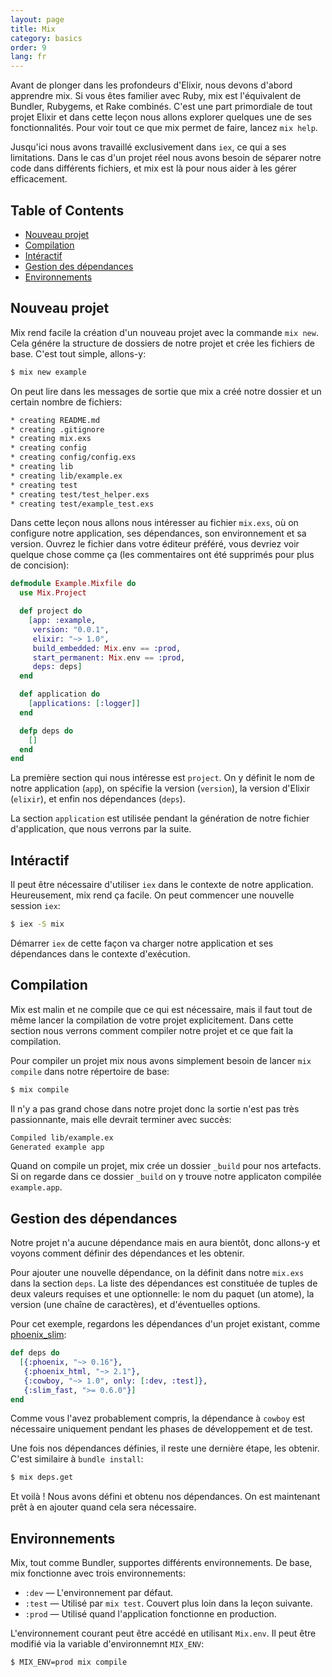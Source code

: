 ```yaml
---
layout: page
title: Mix
category: basics
order: 9
lang: fr
---
```


Avant de plonger dans les profondeurs d'Elixir, nous devons d'abord apprendre mix. Si vous êtes familier avec Ruby, mix est l'équivalent de Bundler, Rubygems, et Rake combinés. C'est une part primordiale de tout projet Elixir et dans cette leçon nous allons explorer quelques une de ses fonctionnalités. Pour voir tout ce que mix permet de faire, lancez `mix help`.

Jusqu'ici nous avons travaillé exclusivement dans `iex`, ce qui a ses limitations. Dans le cas d'un projet réel nous avons besoin de séparer notre code dans différents fichiers, et mix est là pour nous aider à les gérer efficacement.

## Table of Contents

- [Nouveau projet](#nouveau-projet)
- [Compilation](#compilation)
- [Intéractif](#interactif)
- [Gestion des dépendances](#gestion-des-dependances)
- [Environnements](#environnements)

## Nouveau projet

Mix rend facile la création d'un nouveau projet avec la commande `mix new`. Cela génére la structure de dossiers de notre projet et crée les fichiers de base. C'est tout simple, allons-y:

```bash
$ mix new example
```

On peut lire dans les messages de sortie que mix a créé notre dossier et un certain nombre de fichiers:

```bash
* creating README.md
* creating .gitignore
* creating mix.exs
* creating config
* creating config/config.exs
* creating lib
* creating lib/example.ex
* creating test
* creating test/test_helper.exs
* creating test/example_test.exs
```

Dans cette leçon nous allons nous intéresser au fichier `mix.exs`, où on configure notre application, ses dépendances, son environnement et sa version. Ouvrez le fichier dans votre éditeur préféré, vous devriez voir quelque chose comme ça (les commentaires ont été supprimés pour plus de concision):

```elixir
defmodule Example.Mixfile do
  use Mix.Project

  def project do
    [app: :example,
     version: "0.0.1",
     elixir: "~> 1.0",
     build_embedded: Mix.env == :prod,
     start_permanent: Mix.env == :prod,
     deps: deps]
  end

  def application do
    [applications: [:logger]]
  end

  defp deps do
    []
  end
end
```

La première section qui nous intéresse est `project`. On y définit le nom de notre application (`app`), on spécifie la version (`version`), la version d'Elixir (`elixir`), et enfin nos dépendances (`deps`).

La section `application` est utilisée pendant la génération de notre fichier d'application, que nous verrons par la suite.

## <a name="interactif"></a>Intéractif

Il peut être nécessaire d'utiliser `iex` dans le contexte de notre application. Heureusement, mix rend ça facile. On peut commencer une nouvelle session `iex`:

```bash
$ iex -S mix
```

Démarrer `iex` de cette façon va charger notre application et ses dépendances dans le contexte d'exécution.

## Compilation

Mix est malin et ne compile que ce qui est nécessaire, mais il faut tout de même lancer la compilation de votre projet explicitement. Dans cette section nous verrons comment compiler notre projet et ce que fait la compilation.

Pour compiler un projet mix nous avons simplement besoin de lancer `mix compile` dans notre répertoire de base:

```bash
$ mix compile
```

Il n'y a pas grand chose dans notre projet donc la sortie n'est pas très passionnante, mais elle devrait terminer avec succès:

```bash
Compiled lib/example.ex
Generated example app
```

Quand on compile un projet, mix crée un dossier `_build` pour nos artefacts. Si on regarde dans ce dossier `_build` on y trouve notre applicaton compilée `example.app`.

## <a name="gestion-des-dependances"></a>Gestion des dépendances

Notre projet n'a aucune dépendance mais en aura bientôt, donc allons-y et voyons comment définir des dépendances et les obtenir.

Pour ajouter une nouvelle dépendance, on la définit dans notre `mix.exs` dans la section `deps`. La liste des dépendances est constituée de tuples de deux valeurs requises et une optionnelle: le nom du paquet (un atome), la version (une chaîne de caractères), et d'éventuelles options.

Pour cet exemple, regardons les dépendances d'un projet existant, comme [phoenix_slim](https://github.com/doomspork/phoenix_slim):

```elixir
def deps do
  [{:phoenix, "~> 0.16"},
   {:phoenix_html, "~> 2.1"},
   {:cowboy, "~> 1.0", only: [:dev, :test]},
   {:slim_fast, ">= 0.6.0"}]
end
```

Comme vous l'avez probablement compris, la dépendance à `cowboy` est nécessaire uniquement pendant les phases de développement et de test.

Une fois nos dépendances définies, il reste une dernière étape, les obtenir. C'est similaire à `bundle install`:

```bash
$ mix deps.get
```

Et voilà ! Nous avons défini et obtenu nos dépendances. On est maintenant prêt à en ajouter quand cela sera nécessaire.

## Environnements

Mix, tout comme Bundler, supportes différents environnements. De base, mix fonctionne avec trois environnements: 

+ `:dev` — L'environnement par défaut.
+ `:test` — Utilisé par `mix test`. Couvert plus loin dans la leçon suivante.
+ `:prod` — Utilisé quand l'application fonctionne en production.

L'environnement courant peut être accédé en utilisant `Mix.env`. Il peut être modifié via la variable d'environnemnt `MIX_ENV`:

```bash
$ MIX_ENV=prod mix compile
```
